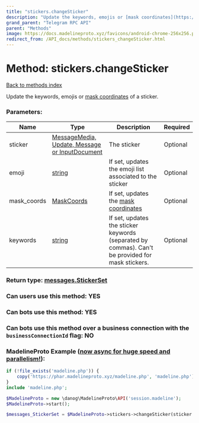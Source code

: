 ```yaml
---
title: "stickers.changeSticker"
description: "Update the keywords, emojis or [mask coordinates](https://core.telegram.org/api/stickers#mask-stickers) of a sticker."
grand_parent: "Telegram RPC API"
parent: "Methods"
image: https://docs.madelineproto.xyz/favicons/android-chrome-256x256.png
redirect_from: /API_docs/methods/stickers_changeSticker.html
---
```

# Method: stickers.changeSticker
[Back to methods index](index.html)



Update the keywords, emojis or [mask coordinates](https://core.telegram.org/api/stickers#mask-stickers) of a sticker.

### Parameters:

| Name     |    Type       | Description | Required |
|----------|---------------|-------------|----------|
|sticker|[MessageMedia, Update, Message or InputDocument](/API_docs/types/InputDocument.html) | The sticker | Optional|
|emoji|[string](/API_docs/types/string.html) | If set, updates the emoji list associated to the sticker | Optional|
|mask\_coords|[MaskCoords](/API_docs/types/MaskCoords.html) | If set, updates the [mask coordinates](https://core.telegram.org/api/stickers#mask-stickers) | Optional|
|keywords|[string](/API_docs/types/string.html) | If set, updates the sticker keywords (separated by commas). Can't be provided for mask stickers. | Optional|


### Return type: [messages.StickerSet](/API_docs/types/messages.StickerSet.html)

### Can users use this method: **YES**


### Can bots use this method: **YES**


### Can bots use this method over a business connection with the `businessConnectionId` flag: **NO**


### MadelineProto Example ([now async for huge speed and parallelism!](https://docs.madelineproto.xyz/docs/ASYNC.html)):


```php
if (!file_exists('madeline.php')) {
    copy('https://phar.madelineproto.xyz/madeline.php', 'madeline.php');
}
include 'madeline.php';

$MadelineProto = new \danog\MadelineProto\API('session.madeline');
$MadelineProto->start();

$messages_StickerSet = $MadelineProto->stickers->changeSticker(sticker: $InputDocument, emoji: 'string', mask_coords: $MaskCoords, keywords: 'string', );
```


